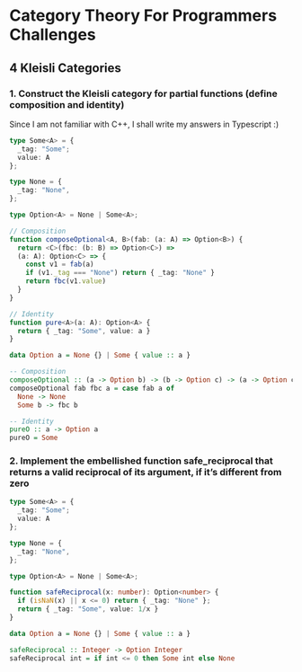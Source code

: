 # Category Theory For Programmers Challenges

## 4 Kleisli Categories

### 1. Construct the Kleisli category for partial functions (define composition and identity)

Since I am not familiar with C++, I shall write my answers in Typescript :)

```ts
type Some<A> = {
  _tag: "Some";
  value: A
};

type None = {
  _tag: "None",
};

type Option<A> = None | Some<A>;

// Composition
function composeOptional<A, B>(fab: (a: A) => Option<B>) {
  return <C>(fbc: (b: B) => Option<C>) =>
  (a: A): Option<C> => {
    const v1 = fab(a)
    if (v1._tag === "None") return { _tag: "None" }
    return fbc(v1.value)
  }
}

// Identity
function pure<A>(a: A): Option<A> {
  return { _tag: "Some", value: a }
}
```

```haskell
data Option a = None {} | Some { value :: a }

-- Composition
composeOptional :: (a -> Option b) -> (b -> Option c) -> (a -> Option c)
composeOptional fab fbc a = case fab a of
  None -> None
  Some b -> fbc b

-- Identity
pureO :: a -> Option a
pureO = Some
```

### 2. Implement the embellished function safe_reciprocal that returns a valid reciprocal of its argument, if it’s different from zero

```ts
type Some<A> = {
  _tag: "Some";
  value: A
};

type None = {
  _tag: "None",
};

type Option<A> = None | Some<A>;

function safeReciprocal(x: number): Option<number> {
  if (isNaN(x) || x <= 0) return { _tag: "None" };
  return { _tag: "Some", value: 1/x }
}
```

```haskell
data Option a = None {} | Some { value :: a }

safeReciprocal :: Integer -> Option Integer
safeReciprocal int = if int <= 0 then Some int else None
```
